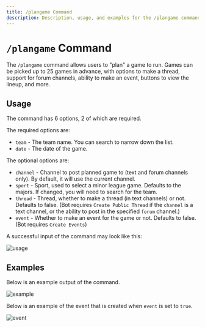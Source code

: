 ```yaml
---
title: /plangame Command
description: Description, usage, and examples for the /plangame command for the MLB Game Feed Discord bot.
---
```


# `/plangame` Command

The `/plangame` command allows users to "plan" a game to run. 
Games can be picked up to 25 games in advance, with options to make a thread, support for forum channels, ability to make an event, buttons to view the lineup, and more.

## Usage

The command has 6 options, 2 of which are required.

The required options are:

- `team` - The team name. You can search to narrow down the list.
- `date` - The date of the game.

The optional options are:

- `channel` - Channel to post planned game to (text and forum channels only). By default, it will use the current channel.
- `sport` - Sport, used to select a minor league game. Defaults to the majors. If changed, you will need to search for the team.
- `thread` - Thread, whether to make a thread (in text channels) or not. Defaults to false. 
(Bot requires `Create Public Thread` if the `channel` is a text channel, or the ability to post in the specified `forum` channel.)
- `event` - Whether to make an event for the game or not. Defaults to false. (Bot requires `Create Events`)

A successful input of the command may look like this:

![usage](https://cdn.chew.pro/imgs/xJIlAbHo.png)

## Examples

Below is an example output of the command.

![example](https://cdn.chew.pro/imgs/tyyQwzX.png)

Below is an example of the event that is created when `event` is set to `true`.

![event](https://cdn.chew.pro/imgs/9THCsBw.png)
